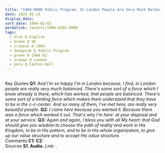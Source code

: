 ```yaml
---
title: "1904-0000 Public Program, In London People Are Very Much Balanced, Caxton Hall, 10 Caxton Street, Westminster, London, UK"
date: 2025-05-15
display_date: 
sort_date: 1904-02-02
permalink: /events/1904-0202-0000
tags:
  - blue @ English
  - brown @ UK
  - crimson @ 1904
  - deeppink @ Public Program
  - green @ 1904-02
  - orange @ London
  - peru @ Caxton Hall  
---
```


<br>

<wave-list>
  <list-title color="DarkSeaGreen" width="55">Key Quotes</list-title>
  <list-item color="BlanchedAlmond" width="280"><b>Q1:</b> <i>And I'm so happy I'm in London because, I find, in London people are really very much balanced. There's some sort of a force which I know already is there, which has worked, that people are balanced. There's some sort of a limiting force which makes them understand that they have to be in the c-c-center. And so many of them, I've met here, are really very beautiful people. </i></list-item>
  <list-item color="Lavender" width="280"><b>Q2:</b> <i>I came here because you wanted it. Because there was a force which worked it out. That's why I'm here: at your disposal and at your service.</i></list-item>
  <list-item color="BlanchedAlmond" width="280"><b>Q3:</b> <i>Again and again, I bless you with all My heart: that God should give you wisdom to choose the path of reality and work in His Kingdom, to be in His pattern, and to be in His whole organization, to give up our value structure and to accept His value structure.</i></list-item>  
</wave-list>

<br>

<wave-list>
  <list-title color="DarkSeaGreen" width="55">Comments</list-title>
  <list-item color="BlanchedAlmond" width="280"><b>C1:</b> <i></i></list-item>
  <list-item color="Lavender" width="280"><b>C2:</b> <i></i></list-item>
</wave-list>

<br>

<wave-list>
  <list-title color="DarkSeaGreen" width="40">Sources</list-title>
  <list-item color="BlanchedAlmond"  width="280"><b>S1. Audio.</b> Link: <a href="https://soundcloud.com/nirmala-vidya-portal/sets/1970-0101-unknown-public"></a>.</list-item>
</wave-list>